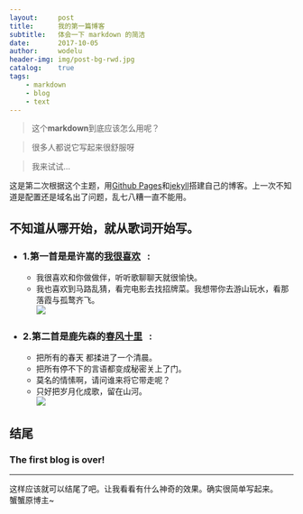 ```yaml
---
layout:     post
title:      我的第一篇博客
subtitle:   体会一下 markdown 的简洁
date:       2017-10-05
author:     wodelu
header-img: img/post-bg-rwd.jpg
catalog: 	true
tags:
    - markdown
    - blog
    - text
---
```


> 这个**markdown**到底应该怎么用呢？<br>

> 很多人都说它写起来很舒服呀 <br>
   
> 我来试试... <br>

这是第二次根据这个主题，用[Github Pages](https://github.com)和[jekyll](https://jekyllcn.com)搭建自己的博客。上一次不知道是配置还是域名出了问题，乱七八糟一直不能用。

## 不知道从哪开始，就从歌词开始写。
- ### 1.第一首是是许嵩的[我很喜欢](http://wordlu.github.io)&nbsp;&nbsp; :  &nbsp;&nbsp; <br>
  - 我很喜欢和你做做伴，听听歌聊聊天就很愉快。<br>
  - 我也喜欢到马路乱猜，看完电影去找招牌菜。我想带你去游山玩水，看那落霞与孤鹜齐飞。<br>
![](/img/post-bg-alitrip.jpg)
- ### 2.第二首是鹿先森的[春风十里](https://wordlu.github.io)&nbsp;&nbsp; :  &nbsp;&nbsp;<br>
  - 把所有的春天 都揉进了一个清晨。<br>
  - 把所有停不下的言语都变成秘密关上了门。<br>
  - 莫名的情愫啊，请问谁来将它带走呢？<br>
  - 只好把岁月化成歌，留在山河。<br>
![](/img/home-bg-art.jpg)

## 结尾

### The first blog is over!

---

这样应该就可以结尾了吧。让我看看有什么神奇的效果。确实很简单写起来。<br>
蟹蟹原博主~

